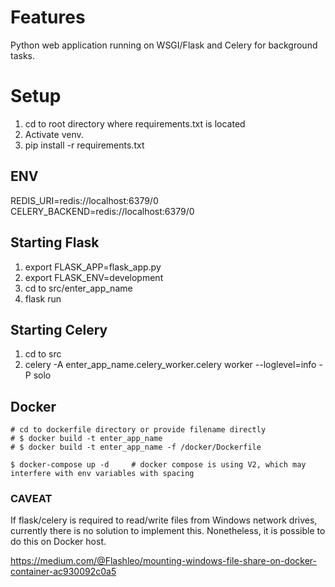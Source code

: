 # Features

Python web application running on WSGI/Flask and Celery for background tasks.

# Setup

1. cd to root directory where requirements.txt is located
2. Activate venv.
3. pip install -r requirements.txt

## ENV

REDIS_URI=redis://localhost:6379/0
CELERY_BACKEND=redis://localhost:6379/0

## Starting Flask

1. export FLASK_APP=flask_app.py
2. export FLASK_ENV=development
3. cd to src/enter_app_name
4. flask run

## Starting Celery

1. cd to src
2. celery -A enter_app_name.celery_worker.celery worker --loglevel=info -P solo

## Docker

```console
# cd to dockerfile directory or provide filename directly
# $ docker build -t enter_app_name
# $ docker build -t enter_app_name -f /docker/Dockerfile

$ docker-compose up -d     # docker compose is using V2, which may interfere with env variables with spacing
```

### CAVEAT

If flask/celery is required to read/write files from Windows network drives, currently there is no solution to implement this. Nonetheless, it is possible to do this on Docker host.

https://medium.com/@Flashleo/mounting-windows-file-share-on-docker-container-ac930092c0a5
